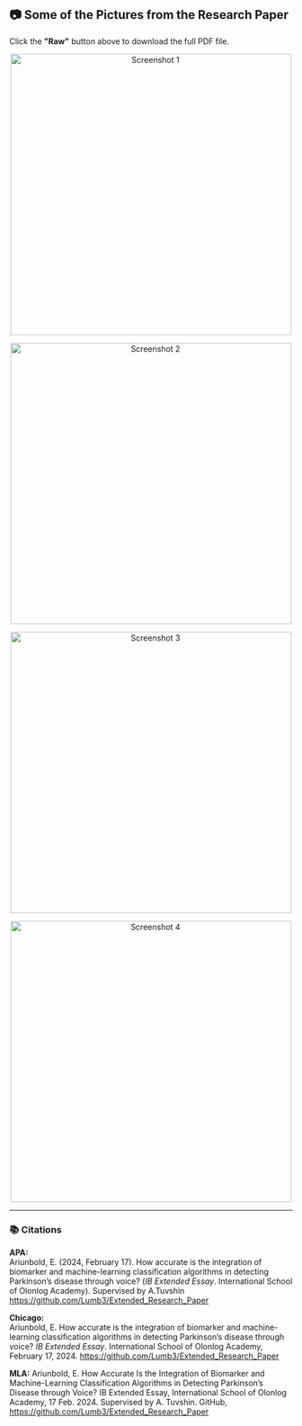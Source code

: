 ## 📷 Some of the Pictures from the Research Paper  

Click the **"Raw"** button above to download the full PDF file.

<p align="center">
  <img src="https://github.com/user-attachments/assets/e584acf4-db20-4e37-9e2f-c82086c9c1f3" width="500" alt="Screenshot 1" />
</p>
<p align="center">
  <img src="https://github.com/user-attachments/assets/fdff8e70-74c2-40c2-9e2e-5e7a26135e77" width="500" alt="Screenshot 2" />
</p>
<p align="center">
  <img src="https://github.com/user-attachments/assets/d864ca25-aaa4-4853-a739-ab0f0a8d71ec" width="500" alt="Screenshot 3" />
</p>
<p align="center">
  <img src="https://github.com/user-attachments/assets/c664ee15-9a29-4d82-b92b-b74497001f72" width="500" alt="Screenshot 4" />
</p>

---

### 📚 Citations

**APA:**  
Ariunbold, E. (2024, February 17). How accurate is the integration of biomarker and machine-learning classification algorithms in detecting Parkinson’s disease through voice? (*IB Extended Essay*. International School of Olonlog Academy). Supervised by A.Tuvshin https://github.com/Lumb3/Extended_Research_Paper 

**Chicago:**  
Ariunbold, E. How accurate is the integration of biomarker and machine-learning classification algorithms in detecting Parkinson’s disease through voice? *IB Extended Essay*. International School of Olonlog Academy, February 17, 2024. https://github.com/Lumb3/Extended_Research_Paper

**MLA:**
Ariunbold, E. How Accurate Is the Integration of Biomarker and Machine-Learning Classification Algorithms in Detecting Parkinson’s Disease through Voice? IB Extended Essay, International School of Olonlog Academy, 17 Feb. 2024. Supervised by A. Tuvshin. GitHub, https://github.com/Lumb3/Extended_Research_Paper
